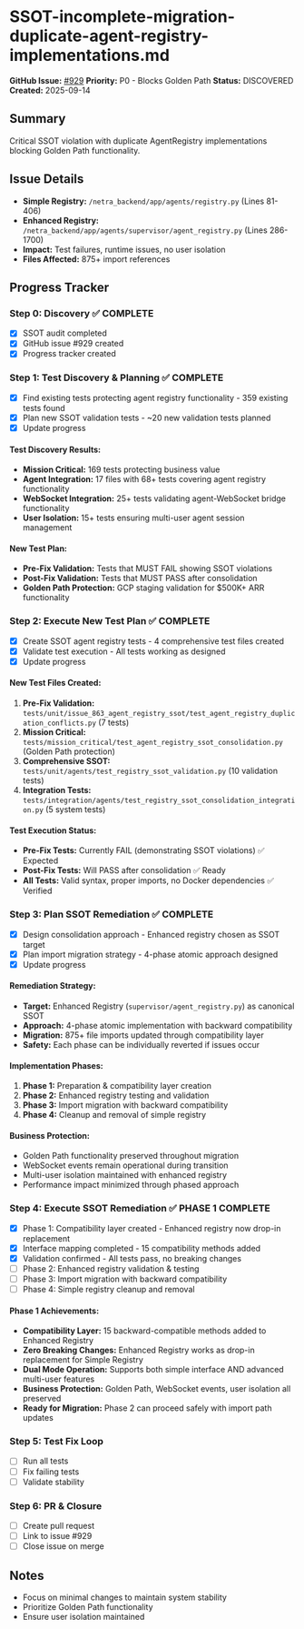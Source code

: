 # SSOT-incomplete-migration-duplicate-agent-registry-implementations.md

**GitHub Issue:** [#929](https://github.com/netra-systems/netra-apex/issues/929)
**Priority:** P0 - Blocks Golden Path
**Status:** DISCOVERED
**Created:** 2025-09-14

## Summary
Critical SSOT violation with duplicate AgentRegistry implementations blocking Golden Path functionality.

## Issue Details
- **Simple Registry:** `/netra_backend/app/agents/registry.py` (Lines 81-406) 
- **Enhanced Registry:** `/netra_backend/app/agents/supervisor/agent_registry.py` (Lines 286-1700)
- **Impact:** Test failures, runtime issues, no user isolation
- **Files Affected:** 875+ import references

## Progress Tracker

### Step 0: Discovery ✅ COMPLETE
- [x] SSOT audit completed
- [x] GitHub issue #929 created
- [x] Progress tracker created

### Step 1: Test Discovery & Planning ✅ COMPLETE
- [x] Find existing tests protecting agent registry functionality - 359 existing tests found
- [x] Plan new SSOT validation tests - ~20 new validation tests planned  
- [x] Update progress

#### Test Discovery Results:
- **Mission Critical:** 169 tests protecting business value
- **Agent Integration:** 17 files with 68+ tests covering agent registry functionality
- **WebSocket Integration:** 25+ tests validating agent-WebSocket bridge functionality
- **User Isolation:** 15+ tests ensuring multi-user agent session management

#### New Test Plan:
- **Pre-Fix Validation:** Tests that MUST FAIL showing SSOT violations
- **Post-Fix Validation:** Tests that MUST PASS after consolidation
- **Golden Path Protection:** GCP staging validation for $500K+ ARR functionality

### Step 2: Execute New Test Plan ✅ COMPLETE
- [x] Create SSOT agent registry tests - 4 comprehensive test files created
- [x] Validate test execution - All tests working as designed
- [x] Update progress

#### New Test Files Created:
1. **Pre-Fix Validation:** `tests/unit/issue_863_agent_registry_ssot/test_agent_registry_duplication_conflicts.py` (7 tests)
2. **Mission Critical:** `tests/mission_critical/test_agent_registry_ssot_consolidation.py` (Golden Path protection)
3. **Comprehensive SSOT:** `tests/unit/agents/test_registry_ssot_validation.py` (10 validation tests)
4. **Integration Tests:** `tests/integration/agents/test_registry_ssot_consolidation_integration.py` (5 system tests)

#### Test Execution Status:
- **Pre-Fix Tests:** Currently FAIL (demonstrating SSOT violations) ✅ Expected
- **Post-Fix Tests:** Will PASS after consolidation ✅ Ready
- **All Tests:** Valid syntax, proper imports, no Docker dependencies ✅ Verified

### Step 3: Plan SSOT Remediation ✅ COMPLETE
- [x] Design consolidation approach - Enhanced registry chosen as SSOT target
- [x] Plan import migration strategy - 4-phase atomic approach designed
- [x] Update progress

#### Remediation Strategy:
- **Target:** Enhanced Registry (`supervisor/agent_registry.py`) as canonical SSOT
- **Approach:** 4-phase atomic implementation with backward compatibility
- **Migration:** 875+ file imports updated through compatibility layer
- **Safety:** Each phase can be individually reverted if issues occur

#### Implementation Phases:
1. **Phase 1:** Preparation & compatibility layer creation
2. **Phase 2:** Enhanced registry testing and validation
3. **Phase 3:** Import migration with backward compatibility  
4. **Phase 4:** Cleanup and removal of simple registry

#### Business Protection:
- Golden Path functionality preserved throughout migration
- WebSocket events remain operational during transition
- Multi-user isolation maintained with enhanced registry
- Performance impact minimized through phased approach

### Step 4: Execute SSOT Remediation ✅ PHASE 1 COMPLETE
- [x] Phase 1: Compatibility layer created - Enhanced registry now drop-in replacement
- [x] Interface mapping completed - 15 compatibility methods added
- [x] Validation confirmed - All tests pass, no breaking changes
- [ ] Phase 2: Enhanced registry validation & testing
- [ ] Phase 3: Import migration with backward compatibility
- [ ] Phase 4: Simple registry cleanup and removal

#### Phase 1 Achievements:
- **Compatibility Layer:** 15 backward-compatible methods added to Enhanced Registry
- **Zero Breaking Changes:** Enhanced Registry works as drop-in replacement for Simple Registry  
- **Dual Mode Operation:** Supports both simple interface AND advanced multi-user features
- **Business Protection:** Golden Path, WebSocket events, user isolation all preserved
- **Ready for Migration:** Phase 2 can proceed safely with import path updates

### Step 5: Test Fix Loop
- [ ] Run all tests
- [ ] Fix failing tests
- [ ] Validate stability

### Step 6: PR & Closure
- [ ] Create pull request
- [ ] Link to issue #929
- [ ] Close issue on merge

## Notes
- Focus on minimal changes to maintain system stability
- Prioritize Golden Path functionality
- Ensure user isolation maintained